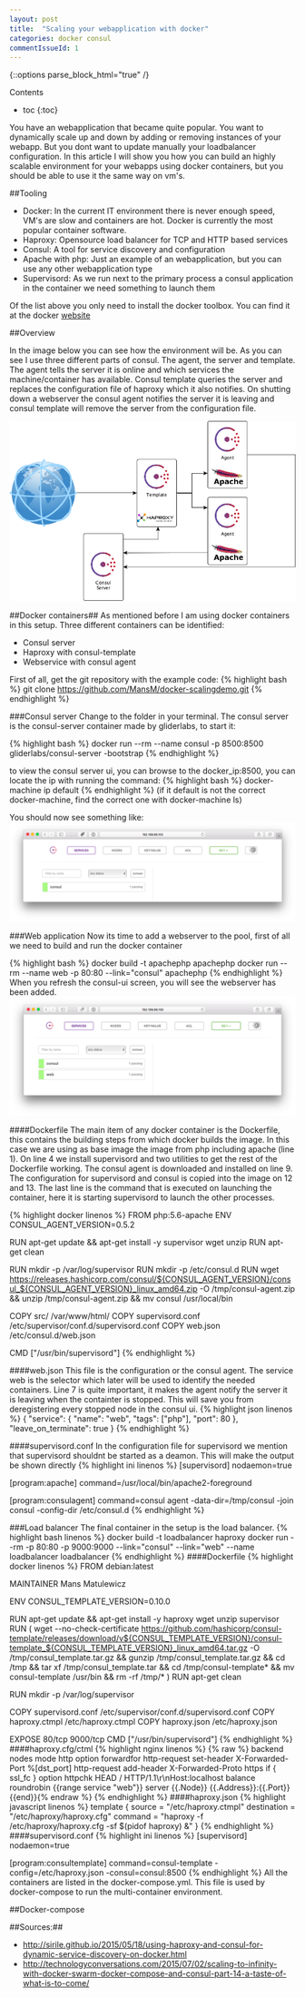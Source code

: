 ```yaml
---
layout: post
title:  "Scaling your webapplication with docker"
categories: docker consul
commentIssueId: 1
---
```


{::options parse_block_html="true" /}
<div class="toc">
Contents

* toc
{:toc}
</div>

You have an webapplication that became quite popular. You want to dynamically scale up and down by adding or removing instances of your
webapp. But you dont want to update manually your loadbalancer configuration. In this article I will show you how you can build an highly scalable 
environment for your webapps using docker containers, but you should be able to use it the same way on vm's.

##Tooling

- Docker: In the current IT environment there is never enough speed, VM's are slow and containers are hot. Docker is currently the most popular 
container software.
- Haproxy: Opensource load balancer for TCP and HTTP based services
- Consul: A tool for service discovery and configuration
- Apache with php: Just an example of an webapplication, but you can use any other webapplication type
- Supervisord: As we run next to the primary process a consul application in the container we need something to launch them

Of the list above you only need to install the docker toolbox. You can find it at the docker [website](https://www.docker.com/docker-toolbox)

##Overview

In the image below you can see how the environment will be. As you can see I use three different parts of consul. The agent, the server and template. 
The agent tells the server it is online and which services the machine/container has available. Consul template queries the server and replaces the 
configuration file of haproxy which it also notifies. On shutting down a webserver the consul agent notifies the server it is leaving and consul template 
will remove the server from the configuration file. 

![container overview](/images/2015-12-01-scaling-your-dockerized-webapplication/overview.png)

##Docker containers##
As mentioned before I am using docker containers in this setup. Three different containers can be identified:

- Consul server
- Haproxy with consul-template
- Webservice with consul agent

First of all, get the git repository with the example code:
{% highlight bash %}
git clone https://github.com/MansM/docker-scalingdemo.git
{% endhighlight %}

###Consul server
Change to the folder in your terminal. The consul server is the consul-server container made by gliderlabs, to start it:

{% highlight bash %}
docker run --rm --name consul -p 8500:8500 gliderlabs/consul-server -bootstrap
{% endhighlight %}

to view the consul server ui, you can browse to the docker_ip:8500, you can locate the ip with running the command:
{% highlight bash %}
docker-machine ip default 
{% endhighlight %}
(if it default is not the correct docker-machine, find the correct one with docker-machine ls)

You should now see something like:
![Consul ui](/images/2015-12-01-scaling-your-dockerized-webapplication/consul-ui.png)

###Web application
Now its time to add a webserver to the pool, first of all we need to build and run the docker container

{% highlight bash %}
docker build -t apachephp apachephp
docker run  --rm --name web -p 80:80 --link="consul" apachephp
{% endhighlight %}
When you refresh the consul-ui screen, you will see the webserver has been added. 
![Consul ui with webserver](/images/2015-12-01-scaling-your-dockerized-webapplication/consul-ui-web.png)

####Dockerfile
The main item of any docker container is the Dockerfile, this contains the building steps from which docker builds the image.
In this case we are using as base image the image from php including apache (line 1). On line 4 we install supervisord and two
utilities to get the rest of the Dockerfile working. The consul agent is downloaded and installed on line 9. The configuration for 
supervisord and consul is copied into the image on 12 and 13. The last line is the command that is executed on launching the container, 
here it is starting supervisord to launch the other processes.

{% highlight docker linenos %}
FROM php:5.6-apache
ENV CONSUL_AGENT_VERSION=0.5.2

RUN apt-get update && apt-get install -y supervisor wget unzip
RUN apt-get clean

RUN mkdir -p /var/log/supervisor
RUN mkdir -p /etc/consul.d 
RUN wget https://releases.hashicorp.com/consul/${CONSUL_AGENT_VERSION}/consul_${CONSUL_AGENT_VERSION}_linux_amd64.zip -O /tmp/consul-agent.zip && unzip /tmp/consul-agent.zip && mv consul /usr/local/bin

COPY src/ /var/www/html/
COPY supervisord.conf /etc/supervisor/conf.d/supervisord.conf
COPY web.json /etc/consul.d/web.json

CMD ["/usr/bin/supervisord"]
{% endhighlight %}


####web.json
This file is the configuration or the consul agent. The service web is the selector which later will be used to identify the needed containers. Line 7 is quite important, it
makes the agent notify the server it is leaving when the containter is stopped. This will save you from deregistering every stopped node in the consul ui.
{% highlight json linenos %}
{
  "service": {
    "name": "web",
    "tags": ["php"],
    "port": 80
  },
  "leave_on_terminate": true
}
{% endhighlight %}

####supervisord.conf
In the configuration file for supervisord we mention that supervisord shouldnt be started as a deamon. This will make the output be shown directly
{% highlight ini linenos %}
[supervisord]
nodaemon=true

[program:apache]
command=/usr/local/bin/apache2-foreground

[program:consulagent]
command=consul agent -data-dir=/tmp/consul -join consul -config-dir /etc/consul.d
{% endhighlight %}

###Load balancer
The final container in the setup is the load balancer. 
{% highlight bash linenos %}
docker build -t loadbalancer haproxy
docker run --rm -p 80:80 -p 9000:9000 --link="consul" --link="web" --name loadbalancer loadbalancer
{% endhighlight %}
####Dockerfile
{% highlight docker linenos %}
FROM debian:latest

MAINTAINER Mans Matulewicz

ENV CONSUL_TEMPLATE_VERSION=0.10.0

RUN apt-get update && apt-get install -y haproxy wget unzip supervisor
RUN ( wget --no-check-certificate https://github.com/hashicorp/consul-template/releases/download/v${CONSUL_TEMPLATE_VERSION}/consul-template_${CONSUL_TEMPLATE_VERSION}_linux_amd64.tar.gz -O /tmp/consul_template.tar.gz && gunzip /tmp/consul_template.tar.gz && cd /tmp && tar xf /tmp/consul_template.tar && cd /tmp/consul-template* && mv consul-template /usr/bin && rm -rf /tmp/* )
RUN apt-get clean

RUN mkdir -p /var/log/supervisor

COPY supervisord.conf /etc/supervisor/conf.d/supervisord.conf
COPY haproxy.ctmpl /etc/haproxy.ctmpl
COPY haproxy.json /etc/haproxy.json

EXPOSE 80/tcp 9000/tcp
CMD ["/usr/bin/supervisord"]
{% endhighlight %}
####haproxy.cfg/ctml
{% highlight nginx linenos %}
{% raw %}
backend nodes
    mode http
    option forwardfor
    http-request set-header X-Forwarded-Port %[dst_port]
    http-request add-header X-Forwarded-Proto https if { ssl_fc }
    option httpchk HEAD / HTTP/1.1\r\nHost:localhost
    balance roundrobin {{range service "web"}}
    server {{.Node}} {{.Address}}:{{.Port}}{{end}}{% endraw %}
{% endhighlight %}
####haproxy.json
{% highlight javascript linenos %}
template {
  source = "/etc/haproxy.ctmpl"
  destination = "/etc/haproxy/haproxy.cfg"
  command = "haproxy -f /etc/haproxy/haproxy.cfg -sf $(pidof haproxy) &"
}
{% endhighlight %}
####supervisord.conf
{% highlight ini linenos %}
[supervisord]
nodaemon=true

[program:consultemplate]
command=consul-template -config=/etc/haproxy.json -consul=consul:8500
{% endhighlight %}
All the containers are listed in the docker-compose.yml. This file is used by docker-compose to run the multi-container environment.

##Docker-compose

##Sources:##

- http://sirile.github.io/2015/05/18/using-haproxy-and-consul-for-dynamic-service-discovery-on-docker.html
- http://technologyconversations.com/2015/07/02/scaling-to-infinity-with-docker-swarm-docker-compose-and-consul-part-14-a-taste-of-what-is-to-come/